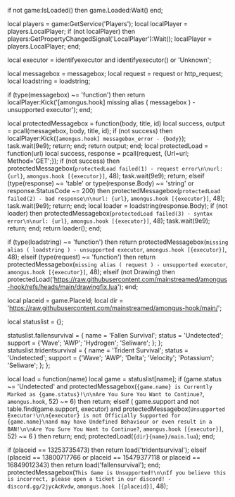 if not game:IsLoaded() then
	game.Loaded:Wait()
end;

local players 		= game:GetService('Players');
local localPlayer 	= players.LocalPlayer;
if (not localPlayer) then
	players:GetPropertyChangedSignal('LocalPlayer'):Wait();
	localPlayer = players.LocalPlayer;
end;

local executor 		= identifyexecutor and identifyexecutor() or 'Unknown';

local messagebox 	= messagebox;
local request 		= request or http_request;
local loadstring 	= loadstring;

if (type(messagebox) ~= 'function') then
	return localPlayer:Kick('[amongus.hook] missing alias ( messagebox ) - unsupported executor');
end;

local protectedMessagebox = function(body, title, id)
	local success, output = pcall(messagebox, body, title, id);
	if (not success) then
		localPlayer:Kick(`[amongus.hook] messagebox_error - {body}`);
		task.wait(9e9);
		return;
	end;
	return output;
end;
local protectedLoad = function(url)
	local success, response = pcall(request, {Url=url; Method='GET';});
	if (not success) then
		protectedMessagebox(`protectedLoad failed(1) - request error\n\nurl: {url}`, `amongus.hook [{executor}]`, 48);
		task.wait(9e9);
		return;
	elseif (type(response) ~= 'table' or type(response.Body) ~= 'string' or response.StatusCode ~= 200) then
            protectedMessagebox(`protectedLoad failed(2) - bad response\n\nurl: {url}`, `amongus.hook [{executor}]`, 48);
		task.wait(9e9);
		return;
      end;
      local loader = loadstring(response.Body);
      if (not loader) then
            protectedMessagebox(`protectedLoad failed(3) - syntax error\n\nurl: {url}`, `amongus.hook [{executor}]`, 48);
		task.wait(9e9);
		return;
      end;
      return loader();
end;

if (type(loadstring) ~= 'function') then
	return protectedMessagebox(`missing alias ( loadstring ) - unsupported executor`, `amongus.hook [{executor}]`, 48);
elseif (type(request) ~= 'function') then
	return protectedMessagebox(`missing alias ( request ) - unsupported executor`, `amongus.hook [{executor}]`, 48);
elseif (not Drawing) then
	protectedLoad('https://raw.githubusercontent.com/mainstreamed/amongus-hook/refs/heads/main/drawingfix.lua');
end;
	
local placeid = game.PlaceId;
local dir = 'https://raw.githubusercontent.com/mainstreamed/amongus-hook/main/';

local statuslist = {};

statuslist.fallensurvival = {
	name 		= 'Fallen Survival';
	status 		= 'Undetected';
	support 	= {'Wave'; 'AWP'; 'Hydrogen'; 'Seliware'; };
};
statuslist.tridentsurvival = {
	name 		= 'Trident Survival';
	status 		= 'Undetected';
	support 	= {'Wave'; 'AWP'; 'Delta'; 'Velocity'; 'Potassium'; 'Seliware'; };
};

local load = function(name)
	local game = statuslist[name];
	if (game.status ~= 'Undetected' and protectedMessagebox(`{game.name} is Currently Marked as {game.status}!\n\nAre You Sure You Want to Continue?`, `amongus.hook`, 52) ~= 6) then
		return;
	elseif (
		game.support and 
		not table.find(game.support, executor) and 
		protectedMessagebox(`Unsupported Executor!\n\n{executor} is not Officially Supported for {game.name}\nand may have Undefined Behaviour or even result in a BAN!\n\nAre You Sure You Want to Continue?`, `amongus.hook [{executor}]`, 52) ~= 6
	) then
		return;
	end;
	protectedLoad(`{dir}{name}/main.lua`);
end;

if (placeid == 13253735473) then
	return load('tridentsurvival');
elseif (placeid == 13800717766 or placeid == 15479377118 or placeid == 16849012343) then
    return load('fallensurvival');
end;
protectedMessagebox(`This Game is Unsupported!\n\nIf you believe this is incorrect, please open a ticket in our discord! - discord.gg/2jycAcKvdw`, `amongus.hook [{placeid}]`, 48);
